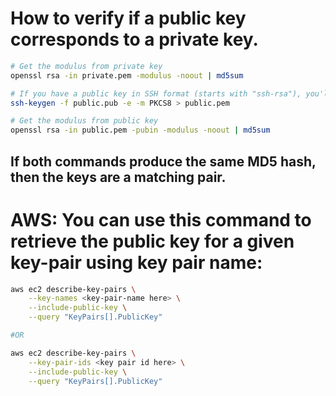 # How to verify if a public key corresponds to a private key.

```bash
# Get the modulus from private key
openssl rsa -in private.pem -modulus -noout | md5sum

# If you have a public key in SSH format (starts with "ssh-rsa"), you'll need to convert it first:
ssh-keygen -f public.pub -e -m PKCS8 > public.pem

# Get the modulus from public key
openssl rsa -in public.pem -pubin -modulus -noout | md5sum
```
## If both commands produce the same MD5 hash, then the keys are a matching pair.

# AWS: You can use this command to retrieve the public key for a given key-pair using key pair name:
```bash
aws ec2 describe-key-pairs \
    --key-names <key-pair-name here> \
    --include-public-key \
    --query "KeyPairs[].PublicKey"

#OR

aws ec2 describe-key-pairs \
    --key-pair-ids <key pair id here> \
    --include-public-key \
    --query "KeyPairs[].PublicKey"
```
